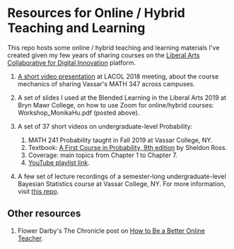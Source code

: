 # Resources for Online / Hybrid Teaching and Learning

This repo hosts some online / hybrid teaching and learning materials I've created given my few years of sharing courses on the [Liberal Arts Collaborative for Digital Innovation](https://lacol.net/) platform.

1. [A short video presentation](https://www.youtube.com/watch?v=MclwbW7zv7o&list=PL_lWxa4iVNt2-cuyCUqaAEFNdmz1bcRZt) at LACOL 2018 meeting, about the course mechanics of sharing Vassar's MATH 347 across campuses.

2. A set of slides I used at the Blended Learning in the Liberal Arts 2019 at Bryn Mawr College, on how to use Zoom for online/hybrid courses: Workshop_MonikaHu.pdf (posted above).

3. A set of 37 short videos on undergraduate-level Probability:
    1. MATH 241 Probability taught in Fall 2019 at Vassar College, NY.
    2. Textbook: [A First Course in Probability, 9th edition](https://www.pearson.com/us/higher-education/program/Ross-First-Course-in-Probability-A-9th-Edition/PGM110742.html) by Sheldon Ross.
    3. Coverage: main topics from Chapter 1 to Chapter 7.
    2. [YouTube playlist link](https://www.youtube.com/playlist?list=PL_lWxa4iVNt0fqxLbc-nvmvhCqsvtwQKN).
    
4. A few set of lecture recordings of a semester-long undergraduate-level Bayesian Statistics course at Vassar College, NY. For more information, visit [this repo](https://github.com/monika76five/Undergrad-Bayesian-Statistics).


## Other resources

1. Flower Darby's The Chronicle post on [How to Be a Better Online Teacher](https://www.chronicle.com/interactives/advice-online-teaching).

